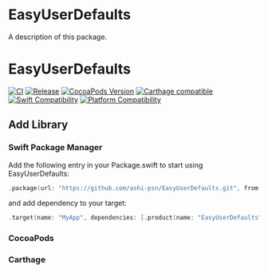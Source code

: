 # EasyUserDefaults

A description of this package.

# EasyUserDefaults
[![CI](https://github.com/ashi-psn/EasyUserDefaults/actions/workflows/main.yml/badge.svg?branch=main)](https://github.com/ashi-psn/EasyUserDefaults/actions/workflows/main.yml)
[![Release](https://img.shields.io/github/v/release/ashi-psn/EasyUserDefaults)](https://github.com/ashi-psn/EasyUserDefaults/releases/latest)
[![CocoaPods Version](https://img.shields.io/cocoapods/v/EasyUserDefaults.svg)](https://cocoapods.org/pods/EasyUserDefaults)
[![Carthage compatible](https://img.shields.io/badge/Carthage-compatible-4BC51D.svg?style=flat)](https://github.com/ashi-psn/EasyUserDefaults)
[![Swift Compatibility](https://img.shields.io/endpoint?url=https%3A%2F%2Fswiftpackageindex.com%2Fapi%2Fpackages%2Fashi-psn%2FEasyUserDefaults%2Fbadge%3Ftype%3Dswift-versions)](https://swiftpackageindex.com/ashi-psn/EasyUserDefaults)
[![Platform Compatibility](https://img.shields.io/endpoint?url=https://swiftpackageindex.com/api/packages/ashi-psn/EasyUserDefaults/badge?type=platforms)](https://swiftpackageindex.com/ashi-psn/EasyUserDefaults)

## Add Library

### Swift Package Manager
Add the following entry in your Package.swift to start using EasyUserDefaults:

```swift
.package(url: "https://github.com/ashi-psn/EasyUserDefaults.git", from: "0.0.5")
```

and add dependency to your target:

```swift
.target(name: "MyApp", dependencies: [.product(name: "EasyUserDefaults", package: "EasyUserDefaults")]),
```

### CocoaPods


### Carthage
